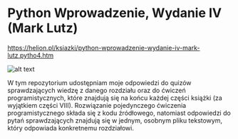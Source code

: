 # Python Wprowadzenie, Wydanie IV (Mark Lutz)

https://helion.pl/ksiazki/python-wprowadzenie-wydanie-iv-mark-lutz,pytho4.htm

![alt text](https://static01.helion.com.pl/global/okladki/326x466/83baffe3f3c44dfd42f04adc6c124c6d,pytho4.jpg)

W tym repozytorium udostępniam moje odpowiedzi do quizów sprawdzających wiedzę z danego rozdziału oraz do ćwiczeń programistycznych, które znajdują się na końcu każdej części książki (za wyjątkiem części VIII). Rozwiązanie pojedynczego ćwiczenia programistycznego składa się z kodu źródłowego, natomiast odpowiedzi do pytań sprawdzających znajdują się w jednym, osobnym pliku tekstowym, który odpowiada konkretnemu rozdziałowi.
